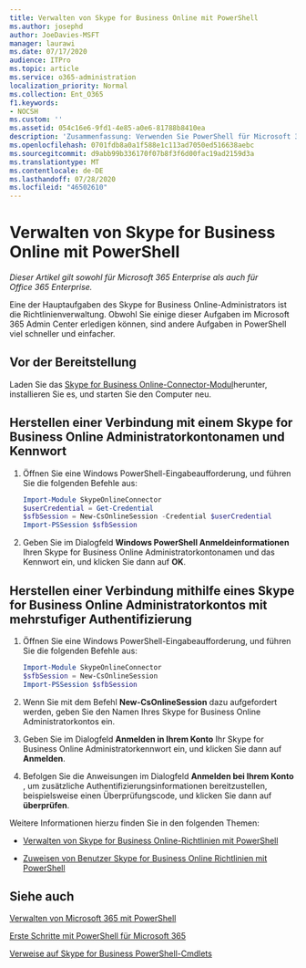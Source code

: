 ```yaml
---
title: Verwalten von Skype for Business Online mit PowerShell
ms.author: josephd
author: JoeDavies-MSFT
manager: laurawi
ms.date: 07/17/2020
audience: ITPro
ms.topic: article
ms.service: o365-administration
localization_priority: Normal
ms.collection: Ent_O365
f1.keywords:
- NOCSH
ms.custom: ''
ms.assetid: 054c16e6-9fd1-4e85-a0e6-81788b8410ea
description: 'Zusammenfassung: Verwenden Sie PowerShell für Microsoft 365 zum Verwalten von Skype for Business Online-Richtlinien, benutzerspezifischen Richtlinien und Besprechungseinstellungen.'
ms.openlocfilehash: 0701fdb8a0a1f588e1c113ad7050ed516638aebc
ms.sourcegitcommit: d9abb99b336170f07b8f3f6d00fac19ad2159d3a
ms.translationtype: MT
ms.contentlocale: de-DE
ms.lasthandoff: 07/28/2020
ms.locfileid: "46502610"
---
```

# <a name="manage-skype-for-business-online-with-powershell"></a>Verwalten von Skype for Business Online mit PowerShell

*Dieser Artikel gilt sowohl für Microsoft 365 Enterprise als auch für Office 365 Enterprise.*

Eine der Hauptaufgaben des Skype for Business Online-Administrators ist die Richtlinienverwaltung. Obwohl Sie einige dieser Aufgaben im Microsoft 365 Admin Center erledigen können, sind andere Aufgaben in PowerShell viel schneller und einfacher. 

## <a name="before-you-start"></a>Vor der Bereitstellung

Laden Sie das [Skype for Business Online-Connector-Modul](https://www.microsoft.com/download/details.aspx?id=39366)herunter, installieren Sie es, und starten Sie den Computer neu.


## <a name="connect-using-a-skype-for-business-online-administrator-account-name-and-password"></a>Herstellen einer Verbindung mit einem Skype for Business Online Administratorkontonamen und Kennwort

1. Öffnen Sie eine Windows PowerShell-Eingabeaufforderung, und führen Sie die folgenden Befehle aus: 
    
   ```powershell
   Import-Module SkypeOnlineConnector
   $userCredential = Get-Credential
   $sfbSession = New-CsOnlineSession -Credential $userCredential
   Import-PSSession $sfbSession
   ```

2. Geben Sie im Dialogfeld **Windows PowerShell Anmeldeinformationen** Ihren Skype for Business Online Administratorkontonamen und das Kennwort ein, und klicken Sie dann auf **OK**.


## <a name="connect-using-a-skype-for-business-online-administrator-account-with-multi-factor-authentication"></a>Herstellen einer Verbindung mithilfe eines Skype for Business Online Administratorkontos mit mehrstufiger Authentifizierung

1. Öffnen Sie eine Windows PowerShell-Eingabeaufforderung, und führen Sie die folgenden Befehle aus:

   ```powershell
   Import-Module SkypeOnlineConnector
   $sfbSession = New-CsOnlineSession
   Import-PSSession $sfbSession
   ```

2. Wenn Sie mit dem Befehl **New-CsOnlineSession** dazu aufgefordert werden, geben Sie den Namen Ihres Skype for Business Online Administratorkontos ein.

3. Geben Sie im Dialogfeld **Anmelden in Ihrem Konto** Ihr Skype for Business Online Administratorkennwort ein, und klicken Sie dann auf **Anmelden**.

4. Befolgen Sie die Anweisungen im Dialogfeld **Anmelden bei Ihrem Konto** , um zusätzliche Authentifizierungsinformationen bereitzustellen, beispielsweise einen Überprüfungscode, und klicken Sie dann auf **überprüfen**.

Weitere Informationen hierzu finden Sie in den folgenden Themen:
  
- [Verwalten von Skype for Business Online-Richtlinien mit PowerShell](manage-skype-for-business-online-policies-with-office-365-powershell.md)
    
- [Zuweisen von Benutzer Skype for Business Online Richtlinien mit PowerShell](assign-per-user-skype-for-business-online-policies-with-office-365-powershell.md)
    
## <a name="see-also"></a>Siehe auch

[Verwalten von Microsoft 365 mit PowerShell](manage-office-365-with-office-365-powershell.md)
  
[Erste Schritte mit PowerShell für Microsoft 365](getting-started-with-office-365-powershell.md)

[Verweise auf Skype for Business PowerShell-Cmdlets](https://docs.microsoft.com/powershell/module/skype/?view=skype-ps)

